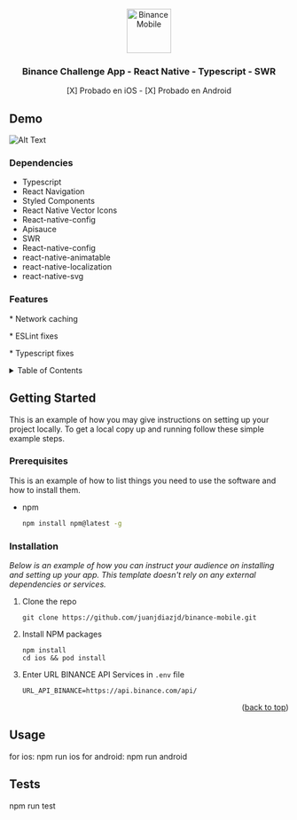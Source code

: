 <div id="top"></div>
<!--
*** Thanks for checking out the Best-README-Template. If you have a suggestion
*** that would make this better, please fork the repo and create a pull request
*** or simply open an issue with the tag "enhancement".
*** Don't forget to give the project a star!
*** Thanks again! Now go create something AMAZING! :D
-->

<!-- PROJECT LOGO -->
<br />
<div align="center">

  <img src="https://play-lh.googleusercontent.com/T1_WHAGs5WZePQejNSqqrxZah4uhBvYr698nTCFhXMjMZo5oSCoko5yW2wtmeO1ClRU" alt="BinanceMobile" width="80" height="80">
  </a>

  <h3 align="center">Binance Challenge App - React Native - Typescript - SWR</h3>
   [X] Probado en iOS - [X] Probado en Android
</div>

## Demo

![Alt Text](https://media.giphy.com/media/gFKLiESYC4sWpVVFnv/giphy.gif)


  
   <h3> Dependencies</h3>

  <ul align="left">
  <li>Typescript</li>
  <li>React Navigation</li>
  <li>Styled Components</li>
  <li>React Native Vector Icons</li>
   <li>React-native-config</li>
     <li>Apisauce</li>
      <li>SWR</li>
      <li> React-native-config</li>
<li>react-native-animatable</li>
<li>react-native-localization</li>
<li>react-native-svg</li>
    </ul>

  <h3>Features</h3>
<p>* Network caching</p>
<p>* ESLint fixes</p>
<p>* Typescript fixes</p>

<!-- TABLE OF CONTENTS -->
<details>
  <summary>Table of Contents</summary>
  <ol>
    <li>
      <a href="#about-the-project">About The Project</a>
      <ul>
        <li><a href="#built-with">Built With</a></li>
      </ul>
    </li>
    <li>
      <a href="#getting-started">Getting Started</a>
      <ul>
        <li><a href="#prerequisites">Prerequisites</a></li>
        <li><a href="#installation">Installation</a></li>
      </ul>
    </li>
    <li><a href="#usage">Usage</a></li>
     <li><a href="#tests">Tests</a></li>
  </ol>
</details>





<!-- GETTING STARTED -->
## Getting Started

This is an example of how you may give instructions on setting up your project locally.
To get a local copy up and running follow these simple example steps.

### Prerequisites

This is an example of how to list things you need to use the software and how to install them.
* npm
  ```sh
  npm install npm@latest -g
  ```

### Installation

_Below is an example of how you can instruct your audience on installing and setting up your app. This template doesn't rely on any external dependencies or services._

1. Clone the repo
   ```
   git clone https://github.com/juanjdiazjd/binance-mobile.git
   ```
2. Install NPM packages
   ```
   npm install 
   cd ios && pod install
   ```
3. Enter URL BINANCE API Services in `.env` file 

   ```
   URL_API_BINANCE=https://api.binance.com/api/
   ```
   
<p align="right">(<a href="#top">back to top</a>)</p>



<!-- USAGE EXAMPLES -->
## Usage

for ios: 
npm run ios
for android:
npm run android

<!-- TEST EXAMPLES -->
## Tests

npm run test


